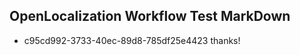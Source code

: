 ## OpenLocalization Workflow Test MarkDown
* c95cd992-3733-40ec-89d8-785df25e4423 thanks!

<!--HONumber=Jul16_HO4-->


